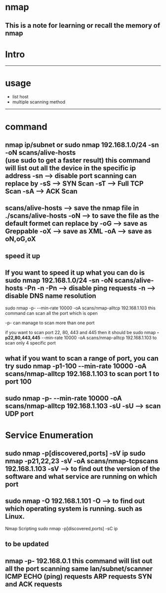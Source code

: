 # nmap
This is a note for learning or recall the memory of nmap
--------------------------------------------------------------------
# Intro

--------------------------------------------------------------------
# usage
- list host
- multiple scanning method
--------------------------------------------------------------------
# command
nmap ip/subnet or sudo nmap 192.168.1.0/24 -sn -oN scans/alive-hosts <br>
(use sudo to get a faster result)
this command will list out all the device in the specific ip address
               -sn  -->  disable port scanning 
can replace by -sS  -->  SYN Scan
               -sT  -->  Full TCP Scan
               -sA  -->  ACK Scan
--------------------------------------------------------------------
 scans/alive-hosts  -->  save the nmap file in ./scans/alive-hosts
               -oN  -->  to save the file as the default formet
can replace by -oG  -->  save as Greppable
               -oX  -->  save as XML
               -oA  -->  save as oN,oG,oX
--------------------------------------------------------------------
## speed it up
If you want to speed it up what you can do is 
sudo nmap 192.168.1.0/24 -sn -oN scans/alive-hosts -Pn -n
-Pn  --> disable ping requests
-n   --> disable DNS name resolution 
--------------------------------------------------------------------
sudo nmap -p- --min-rate 10000 -oA scans/nmap-alltcp 192.168.1.103
this command can scan all the port which is open 

-p- can manage to scan more than one port

if you want to scan port 22, 80, 443 and 445 then it should be
sudo nmap **-p22,80,443,445** --min-rate 10000 -oA scans/nmap-alltcp 192.168.1.103
to scan only 4 specific port

what if you want to scan a range of port, you can try
sudo nmap **-p1-100** --min-rate 10000 -oA scans/nmap-alltcp 192.168.1.103
to scan port 1 to port 100
--------------------------------------------------------------------
sudo nmap -p- --min-rate 10000 -oA scans/nmap-alltcp 192.168.1.103 -sU
-sU --> scan UDP port
--------------------------------------------------------------------
# Service Enumeration
sudo nmap -p[discovered,ports] -sV ip
sudo nmap -p21,22,23 -sV -oA scans/nmap-tcpscans 192.168.1.103
-sV --> to find out the version of the software and what service are running on which port
--------------------------------------------------------------------
sudo nmap -O 192.168.1.101
-O --> to find out which operating system is running. such as Linux.
--------------------------------------------------------------------
Nmap Scripting
sudo nmap -p[discovered,ports] -sC ip

to be updated
--------------------------------------------------------------------
nmap -p- 192.168.0.1
this command will list out all the port 
scanning same lan/subnet/scanner
ICMP ECHO (ping) requests
ARP requests
SYN and ACK requests
--------------------------------------------------------------------

